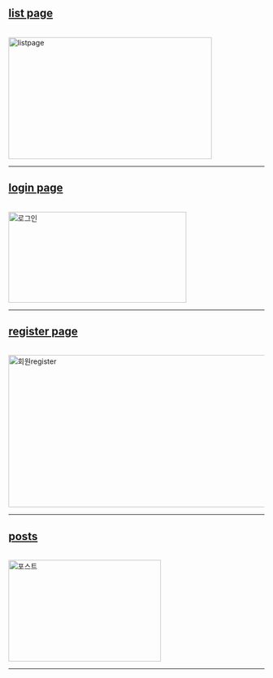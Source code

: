 ## [list page](https://velog.io/@sonj0407/%EA%B2%8C%EC%8B%9C%EA%B8%80-%EC%B6%9C%EB%A0%A5%ED%95%98%EB%8A%94-%ED%8E%98%EC%9D%B4%EC%A7%80-%EB%A7%8C%EB%93%A4%EA%B8%B0)
<br>
<img width="400" height="240" alt="listpage" src="https://github.com/user-attachments/assets/42383093-1b9f-4c86-a269-49a05bf3e3c4" />

------------------------------------------------------------------------------------------------

## [login page](https://velog.io/@sonj0407/%EB%A1%9C%EA%B7%B8%EC%9D%B8-%ED%8E%98%EC%9D%B4%EC%A7%80-%EC%83%9D%EC%84%B1%ED%95%98%EA%B8%B0)
<br>
<img width="350" height="179" alt="로그인" src="https://github.com/user-attachments/assets/45ae419b-3e2a-44e9-b1fd-fbfb0369fc1e" />

------------------------------------------------------------------------------------------------

## [register page](https://velog.io/@sonj0407/Custom-User%EB%AA%A8%EB%8D%B8-%EC%84%A4%EA%B3%84%ED%95%98%EC%97%AC-%ED%9A%8C%EC%9B%90%EA%B0%80%EC%9E%85-%ED%8E%98%EC%9D%B4%EC%A7%80-%EB%A7%8C%EB%93%A4%EA%B8%B0)
<br>
<img width="600" height="300" alt="회원register" src="https://github.com/user-attachments/assets/4889d4f7-ef67-4bd6-a040-cf836195717c" />

------------------------------------------------------------------------------------------------

## [posts](https://velog.io/@sonj0407/%EA%B2%8C%EC%8B%9C%EA%B8%80-%EC%B6%9C%EB%A0%A5%ED%95%98%EB%8A%94-%ED%8E%98%EC%9D%B4%EC%A7%80-%EB%A7%8C%EB%93%A4%EA%B8%B0)
<br>
<img width="300" height="200" alt="포스트" src="https://github.com/user-attachments/assets/eb46c4e7-981c-4fa9-8b47-410f9055f775" />

------------------------------------------------------------------------------------------------
